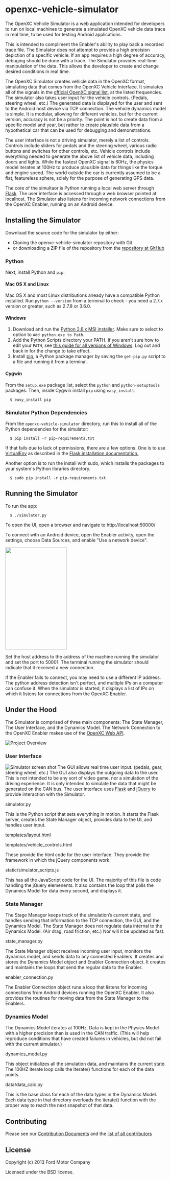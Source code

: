 # openxc-vehicle-simulator

The OpenXC Vehicle Simulator is a web application intended for developers to run
on local machines to generate a simulated OpenXC vehicle data trace in real
time, to be used for testing Android applications.

This is intended to compliment the Enabler's ability to play back a recorded
trace file.  The Simulator does not attempt to provide a high precision
depiction of a specific vehicle.  If an app requires a high degree of accuracy,
debuging should be done with a trace.  The Simulator provides real-time
manipulation of the data.  This allows the developer to create and change
desired conditions in real time.

The OpenXC Simulator creates vehicle data in the OpenXC format, simulating data
that comes from the OpenXC Vehicle Interface.  It simulates all of the signals
in the [official OpenXC signal
list](http://openxcplatform.com/vehicle-interface/output-format.html), at the
listed frequencies.  The simulator also takes user input for the vehicle
controls.  (Pedals, steering wheel, etc.)  The generated data is displayed for
the user and sent to the Android host device via TCP connection.  The vehicle
dynamics model is simple.  It is modular, allowing for different vehicles, but
for the current version, accuracy is not be a priority. The point is not to
create data from a specific model and year, but rather to create plausible data
from a hypothetical car that can be used for debugging and demonstrations.

The user interface is not a driving simulator, merely a list of controls.
Controls include sliders for pedals and the steering wheel, various radio
buttons and switches for other controls, etc.  Vehicle controls include
everything needed to generate the above list of vehicle data, including doors
and lights.  While the fastest OpenXC signal is 60Hz, the physics model iterates
at 100Hz to produce plausible data for things like the torque and engine speed.
The world outside the car is currently assumed to be a flat, featureless sphere,
solely for the purpose of generating GPS data.

The core of the simultaor is Python running a local web server through
[Flask](http://flask.pocoo.org/docs/installation).  The user interface is
accessed through a web browser pointed at localhost.  The Simulator also listens
for incoming network connections from the OpenXC Enabler, running on an Android
device.

## Installing the Simulator

Download the source code for the simulator by either:

* Cloning the openxc-vehicle-simulator repository with Git
* or downloading a ZIP file of the repository from the [repository at
  GitHub](https://github.com/openxc/openxc-vehicle-simulator)

### Python

Next, install Python and `pip`:

#### Mac OS X and Linux

Mac OS X and most Linux distributions already have a compatible Python
installed. Run `python --version` from a terminal to check - you need a
2.7.x version or greater, such as 2.7.8 or 3.6.0.

#### Windows

1. Download and run the [Python 2.6.x MSI
   installer](https://www.python.org/downloads/release/python-367/). Make sure to
   select to option to `Add python.exe to Path`.
1. Add the Python Scripts directory your PATH. If you aren't sure how to edit your
   `PATH`, see [this guide for all versions of Windows](https://www.java.com/en/download/help/path.xml). Log out and back in for
   the change to take effect.
1. Install [pip](https://pip.pypa.io/en/latest/installing.html#install-pip), a
   Python package manager by saving the `get-pip.py` script to a file and
   running it from a terminal.

#### Cygwin

From the `setup.exe` package list, select the `python` and
`python-setuptools` packages. Then, inside Cygwin install `pip` using
`easy_install`:

      $ easy_install pip

### Simulator Python Dependencies

From the `openxc-vehicle-simulator` directory, run this to install all of the
Python dependencies for the simulator:

      $ pip install -r pip-requirements.txt

If that fails due to lack of permissions, there are a few options.  One is to
use [VirtualEnv](https://pypi.python.org/pypi/virtualenv) as described in the
[Flask installation documentation.](http://flask.pocoo.org/docs/installation/)

Another option is to run the install with sudo, which installs the packages to
your system's Python libraries directory.

      $ sudo pip install -r pip-requirements.txt

## Running the Simulator

To run the app:

      $ ./simulator.py

To open the UI, open a browser and navigate to http://localhost:50000/

To connect with an Android device, open the Enabler activity, open the settings,
choose Data Sources, and enable "Use a network device".

<img src="docs/Enabler_Screenshot.png" height="320px" width="192px" />

Set the host address to the address of the machine running the simulator and set
the port to 50001. The terminal running the simulator should indicate that it
received a new connection.

If the Enabler fails to connect, you may need to use a different IP address.
The python address detection isn't perfect, and multiple IPs on a computer can
confuse it.  When the simulator is started, it displays a list of IPs on which it
listens for connections from the OpenXC Enabler.

## Under the Hood
The Simulator is comprised of three main components:  The State Manager, The User
Interface, and the Dynamics Model.  The Network Connection to the OpenXC Enabler
makes use of the
[OpenXC Web API](https://github.com/openxc/web-logging-example#api).

![Project Overview](docs/Overview.png)

### User Interface
![Simulator screen shot](docs/simulator-screenshot.png)
The GUI allows real time user input.  (pedals, gear, steering wheel, etc.)  The
GUI also displays the outgoing data to the user.  This is not intended to be any
sort of video game, nor a simulation of the driving experience.  It is only
intended to simulate the data that might be generated on the CAN bus.  The user
interface uses [Flask](http://flask.pocoo.org/) and
[jQuery](http://jqueryui.com/) to provide interaction with the Simulator.

simulator.py

This is the Python script that sets everything in motion.  It starts the Flask
server, creates the State Manager object, provides data to the UI, and handles
user input.

templates/layout.html

templates/vehicle_controls.html

These provide the html code for the user interface.  They provide the framework
in which the jQuery components work.

static/simulator_scripts.js

This has all the JavaScript code for the UI.  The majority of this file is code
handling the jQuery elemenents.  It also contains the loop that polls the
Dynamics Model for data every second, and displays it.

### State Manager

The Stage Manager keeps track of the simulation’s current state, and handles
sending that information to the TCP connection, the GUI, and the Dynamics Model.
The State Manager does not regulate data internal to the Dynamics Model.  (Air
drag, road friction, etc.)  Nor will it be updated as fast.

state_manager.py

The State Manager object receives incoming user input, monitors the dynamics
model, and sends data to any connected Enablers.  It creates and stores the
Dynamics Model object and Enabler Connection object.  It creates and maintains
the loops that send the regular data to the Enabler.

enabler_connection.py

The Enabler Connection object runs a loop that listens for incoming connections
from Android devices running the OpenXC Enabler.  It also provides the routines
for moving data from the State Manager to the Enablers.

### Dynamics Model

The Dynamics Model iterates at 100Hz.  Data is kept in the Physics Model with a
higher precision than is used in the CAN traffic.  (This will help reproduce
conditions that have created failures in vehicles, but did not fail with the
current simulator.)

dynamics_model.py

This object initializes all the simulation data, and maintains the current
state.  The 100HZ iterate loop calls the Iterate() functions for each of the
data points.

data/data_calc.py

This is the base class for each of the data types in the Dynamics Model.  Each
data type in that directory overloads the iterate() function with the proper way
to reach the next snapshot of that data.

## Contributing

Please see our [Contribution
Documents](https://github.com/openxc/openxc-vehicle-simulator/blob/master/CONTRIBUTING.mkd)
and the [list of all
contributors](https://github.com/openxc/openxc-vehicle-simulator/blob/master/CONTRIBUTORS)

## License

Copyright (c) 2013 Ford Motor Company

Licensed under the BSD license.
